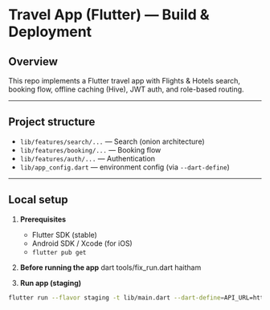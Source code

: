 # Travel App (Flutter) — Build & Deployment

## Overview
This repo implements a Flutter travel app with Flights & Hotels search, booking flow, offline caching (Hive), JWT auth, and role-based routing.

---

## Project structure
- `lib/features/search/...` — Search (onion architecture)
- `lib/features/booking/...` — Booking flow
- `lib/features/auth/...` — Authentication
- `lib/app_config.dart` — environment config (via `--dart-define`)

---

## Local setup

1. **Prerequisites**
   - Flutter SDK (stable)
   - Android SDK / Xcode (for iOS)
   - `flutter pub get`

2. **Before running the app**
dart tools/fix_run.dart haitham

3. **Run app (staging)**
```bash
flutter run --flavor staging -t lib/main.dart --dart-define=API_URL=https://staging.api/ --dart-define=FLAVOR=staging

